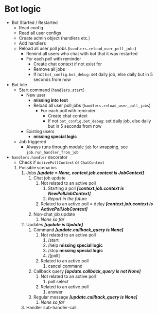 # Bot logic

- Bot Started / Restarted
    - Read config
    - Read all user configs
    - Create admin object (handlers etc.)
    - Add handlers
    - Reload all user poll jobs (`handlers.reload_user_poll_jobs`)
        - Remind all users who chat with bot that it was restarted
        - For each poll with reminder
            - Create chat context if not exist for
            - Remove all jobs
            - If not `bot_config.bot_debug`: set daily job, else daily but in 5 seconds from now
- Bot Idle
    - Start command (`handlers.start`)
        - New user
            - **missing into text**
            - Reload all user poll jobs (`handlers.reload_user_poll_jobs`)
                - For each poll with reminder
                    - Create chat context
                    - If not `bot_config.bot_debug`: set daily job, else daily but in 5 seconds from now
        - Existing users
            - **missing special logic**
    - Job triggered
        - Always runs through module `job` for wrapping, see `job.run_handler_from_job`
- `handlers.handler` decorator
    - Check if `ActivePollContext` or `ChatContext`
    1. Possible scenarios
        1. Jobs ***[update = None, context.job.context is JobContext]***
            1. Chat job update
                1. Not related to an active poll
                    1. Starting a poll ***[context.job.context is NewPollJobContext]***
                    2. *Report in the future*
                2. Related to an active poll = delay ***[context.job.context is ActivePollJobContext]***
            2. Non-chat job update
                1. *None so far*
        2. Updates ***[update is Update]***
            1. Command ***[update.callback_query is None]***
                1. Not related to an active poll
                    1. /start
                    2. /help **missing special logic**
                    3. /stop **missing special logic**
                    4. /[poll]
                2. Related to an active poll
                    1. cancel command
            2. Callback query ***[update.callback_query is not None]***
                1. Not related to an active poll
                    1. poll select
                2. Related to an active poll
                    1. answer
            3. Regular message ***[update.callback_query is None]***
                1. *None so far*
        3. Handler sub-handler-call


